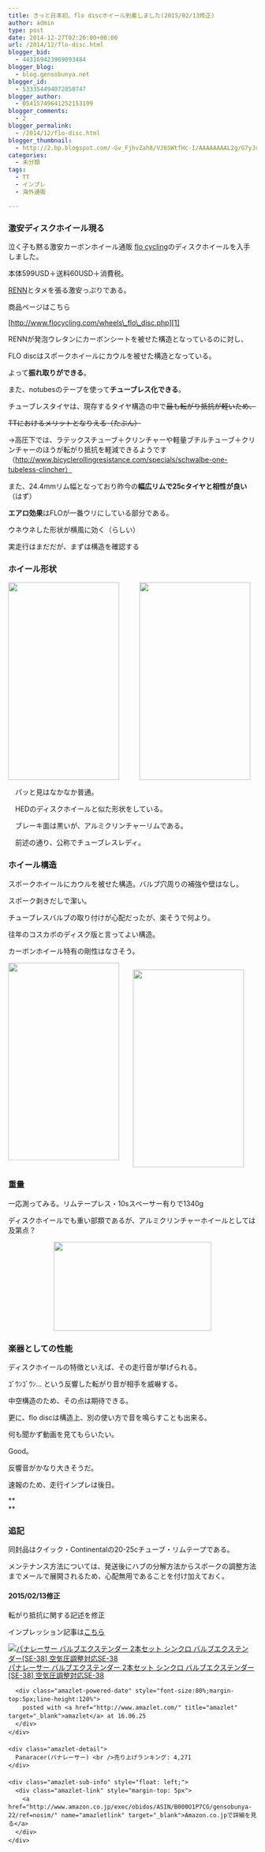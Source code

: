 ```yaml
---
title: きっと日本初、flo discホイール到着しました(2015/02/13修正)
author: admin
type: post
date: 2014-12-27T02:20:00+00:00
url: /2014/12/flo-disc.html
blogger_bid:
  - 443169423969093484
blogger_blog:
  - blog.gensobunya.net
blogger_id:
  - 533354494072850747
blogger_author:
  - 05415749641252153199
blogger_comments:
  - 2
blogger_permalink:
  - /2014/12/flo-disc.html
blogger_thumbnail:
  - http://2.bp.blogspot.com/-Gv_FjhvZah8/VJ6SWtfHc-I/AAAAAAAAL2g/G7yJuIe_Grc/s1600/2014-12-27%2B19.38.16.jpg
categories:
  - 未分類
tags:
  - TT
  - インプレ
  - 海外通販

---
```

### 激安ディスクホイール現る

泣く子も黙る激安カーボンホイール通販 <a href="http://www.flocycling.com/" target="_blank">flo cycling</a>のディスクホイールを入手しました。

本体599USD＋送料60USD＋消費税。
  
<a href="http://rennmultisport.com/cgi-bin/store/commerce.cgi" target="_blank">RENN</a>とタメを張る激安っぷりである。

商品ページはこちら
  
[http://www.flocycling.com/wheels\_flo\_disc.php][1]

RENNが発泡ウレタンにカーボンシートを被せた構造となっているのに対し、
  
FLO discはスポークホイールにカウルを被せた構造となっている。

よって**振れ取りができる**。
  
また、notubesのテープを使って**チューブレス化できる**。

チューブレスタイヤは、現存するタイヤ構造の中で<strike>最も転がり抵抗が軽いため、</strike>
  
<strike>TTにおけるメリットとなりえる（たぶん）</strike>
  
→高圧下では、ラテックスチューブ＋クリンチャーや軽量ブチルチューブ＋クリンチャーのほうが転がり抵抗を軽減できるようです（http://www.bicyclerollingresistance.com/specials/schwalbe-one-tubeless-clincher）

また、24.4mmリム幅となっており昨今の**幅広リムで25cタイヤと相性が良い**（はず）

**エアロ効果**はFLOが一番ウリにしている部分である。
  
ウネウネした形状が横風に効く（らしい）

実走行はまだだが、まずは構造を確認する

### ホイール形状

<div class="separator" style="clear: both; text-align: center;">
</div>



<div class="separator" style="clear: both; text-align: center;">
  <a href="https://blog.gensobunya.net/wp-content/uploads/2014/12/2014-12-2719.38.16-576x1024.jpg" imageanchor="1" style="clear: left; float: left; margin-bottom: 1em; margin-right: 1em;"><img border="0" height="400" src="https://blog.gensobunya.net/wp-content/uploads/2014/12/2014-12-2719.38.16-576x1024.jpg" width="225" /></a><a href="https://blog.gensobunya.net/wp-content/uploads/2014/12/2014-12-2719.43.33-576x1024.jpg" imageanchor="1" style="clear: right; display: inline !important; margin-bottom: 1em; margin-left: 1em;"><img border="0" height="400" src="https://blog.gensobunya.net/wp-content/uploads/2014/12/2014-12-2719.43.33-576x1024.jpg" width="225" /></a><a href="https://blog.gensobunya.net/wp-content/uploads/2014/12/2014-12-2719.38.16-576x1024.jpg" imageanchor="1" style="clear: left; float: left; margin-bottom: 1em; margin-right: 1em;"><br /></a><a href="https://blog.gensobunya.net/wp-content/uploads/2014/12/2014-12-2719.38.16-576x1024.jpg" imageanchor="1" style="clear: left; float: left; margin-bottom: 1em; margin-right: 1em;"><br /></a>
</div>

パッと見はなかなか普通。
  
HEDのディスクホイールと似た形状をしている。
  
　ブレーキ面は黒いが、アルミクリンチャーリムである。

　前述の通り、公称でチューブレスレディ。

### ホイール構造

スポークホイールにカウルを被せた構造。バルブ穴周りの補強や壁はなし。
  
スポーク剥きだしで潔い。
  
チューブレスバルブの取り付けが心配だったが、楽そうで何より。

往年のコスカボのディスク版と言ってよい構造。
  
カーボンホイール特有の剛性はなさそう。

<div class="separator" style="clear: both; text-align: center;">
  <a href="https://blog.gensobunya.net/wp-content/uploads/2014/12/2014-12-2719.38.26-576x1024.jpg" imageanchor="1" style="clear: left; float: left; margin-bottom: 1em; margin-right: 1em;"><img border="0" height="400" src="https://blog.gensobunya.net/wp-content/uploads/2014/12/2014-12-2719.38.26-576x1024.jpg" width="225" /></a>
</div>

<a href="https://blog.gensobunya.net/wp-content/uploads/2014/12/2014-12-2719.38.38-576x1024.jpg" imageanchor="1" style="margin-left: 1em; margin-right: 1em; text-align: center;"><img border="0" height="400" src="https://blog.gensobunya.net/wp-content/uploads/2014/12/2014-12-2719.38.38-576x1024.jpg" width="225" /></a>



### 重量

一応測ってみる。リムテープレス・10sスペーサー有りで1340g
  
ディスクホイールでも重い部類であるが、アルミクリンチャーホイールとしては及第点？

<div class="separator" style="clear: both; text-align: center;">
  <a href="https://blog.gensobunya.net/wp-content/uploads/2014/12/2014-12-2719.48.29-1024x576.jpg" imageanchor="1" style="margin-left: 1em; margin-right: 1em;"><img border="0" height="180" src="https://blog.gensobunya.net/wp-content/uploads/2014/12/2014-12-2719.48.29-1024x576.jpg" width="320" /></a>
</div>



### **楽器としての性能**

ディスクホイールの特徴といえば、その走行音が挙げられる。
  
ｺﾞｳﾝｺﾞｳﾝ&#8230; という反響した転がり音が相手を威嚇する。

中空構造のため、その点は期待できる。
  
更に、flo discは構造上、別の使い方で音を鳴らすことも出来る。

何も聞かず動画を見てもらいたい。



Good。
  
反響音がかなり大きそうだ。

速報のため、走行インプレは後日。
  
**  
**

### **追記**

同封品はクイック・Continentalの20-25cチューブ・リムテープである。
  
メンテナンス方法については、発送後にハブの分解方法からスポークの調整方法までメールで展開されるため、心配無用であることを付け加えておく。



#### 2015/02/13修正

転がり抵抗に関する記述を修正
  
インプレッション記事は[こちら][2]



<div class="amazlet-box" style="margin-bottom:0px;">
  <div class="amazlet-image" style="float:left;margin:0px 12px 1px 0px;">
    <a href="http://www.amazon.co.jp/exec/obidos/ASIN/B000O1P7CG/gensobunya-22/ref=nosim/" name="amazletlink" target="_blank"><img src="https://images-fe.ssl-images-amazon.com/images/I/41Utav%2B9BwL._SL160_.jpg" alt="パナレーサー バルブエクステンダー  2本セット シンクロ バルブエクステンダー[SE-38] 空気圧調整対応SE-38" style="border: none;" /></a>
  </div>
  
  <div class="amazlet-info" style="line-height:120%; margin-bottom: 10px">
    <div class="amazlet-name" style="margin-bottom:10px;line-height:120%">
      <a href="http://www.amazon.co.jp/exec/obidos/ASIN/B000O1P7CG/gensobunya-22/ref=nosim/" name="amazletlink" target="_blank">パナレーサー バルブエクステンダー 2本セット シンクロ バルブエクステンダー[SE-38] 空気圧調整対応SE-38</a></p> 
      
      <div class="amazlet-powered-date" style="font-size:80%;margin-top:5px;line-height:120%">
        posted with <a href="http://www.amazlet.com/" title="amazlet" target="_blank">amazlet</a> at 16.06.25
      </div>
    </div>
    
    <div class="amazlet-detail">
      Panaracer(パナレーサー) <br />売り上げランキング: 4,271
    </div>
    
    <div class="amazlet-sub-info" style="float: left;">
      <div class="amazlet-link" style="margin-top: 5px">
        <a href="http://www.amazon.co.jp/exec/obidos/ASIN/B000O1P7CG/gensobunya-22/ref=nosim/" name="amazletlink" target="_blank">Amazon.co.jpで詳細を見る</a>
      </div>
    </div>
  </div>
  
  <div class="amazlet-footer" style="clear: left">
  </div>
</div>

<!-- WP QUADS Content Ad Plugin v. 1.6.0 -->

<div class="quads-location quads-ad1" id="quads-ad1" style="float:none;margin:0px;">
  <!-- gensou-cycle_banner2_AdSense3_1x1_as -->
  
  <ins class="adsbygoogle"
     style="display:block"
     data-ad-client="ca-pub-0056151430743709"
     data-ad-slot="4152578227"
     data-ad-format="auto"></ins>
</div>

 [1]: http://www.flocycling.com/wheels_flo_disc.php
 [2]: https://blog.gensobunya.net/2015/05/12/flo-disc-whee.html